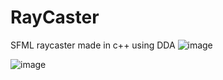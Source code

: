 # RayCaster
SFML raycaster made in c++ using DDA
![image](https://github.com/Ward42Git/RayCaster/assets/33738768/d5d6f019-f215-4ec3-a650-e30cf7cf6fc8)


![image](https://github.com/Ward42Git/RayCaster/assets/33738768/bc3816ed-16cb-4e3f-950c-5fca46d3c2be)

